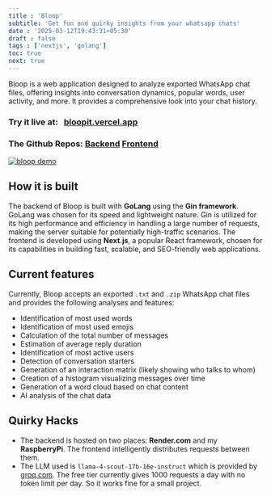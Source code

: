 ```yaml
---
title : 'Bloop'
subtitle: 'Get fun and quirky insights from your whatsapp chats'
date : '2025-03-12T19:43:31+05:30'
draft : false
tags : ['nextjs', 'golang']
toc: true
next: true
---
```


Bloop is a web application designed to analyze exported WhatsApp chat files, offering insights into conversation dynamics, popular words, user activity, and more. It provides a comprehensive look into your chat history.

### Try it live at: &nbsp; [bloopit.vercel.app](https://bloopit.vercel.app)
### The Github Repos: [Backend](https://github.com/funinkina/whatsappchatanalyzer/) [Frontend](https://github.com/funinkina/bloop-frontend)

[![bloop demo](/blog-assets/bloop-demo.png)](https://bloopit.vercel.app)

## How it is built
The backend of Bloop is built with **GoLang** using the **Gin framework**. GoLang was chosen for its speed and lightweight nature. Gin is utilized for its high performance and efficiency in handling a large number of requests, making the server suitable for potentially high-traffic scenarios. The frontend is developed using **Next.js**, a popular React framework, chosen for its capabilities in building fast, scalable, and SEO-friendly web applications.

## Current features
Currently, Bloop accepts an exported `.txt` and `.zip` WhatsApp chat files and provides the following analyses and features:
*   Identification of most used words
*   Identification of most used emojis
*   Calculation of the total number of messages
*   Estimation of average reply duration
*   Identification of most active users
*   Detection of conversation starters
*   Generation of an interaction matrix (likely showing who talks to whom)
*   Creation of a histogram visualizing messages over time
*   Generation of a word cloud based on chat content
*   AI analysis of the chat data

## Quirky Hacks
- The backend is hosted on two places: **Render.com** and my **RaspberryPi**. The frontend intelligently distributes requests between them.
- The LLM used is `llama-4-scout-17b-16e-instruct` which is provided by [groq.com](https://groq.com). The free tier currently gives 1000 requests a day with no token limit per day. So it works fine for a small project.
